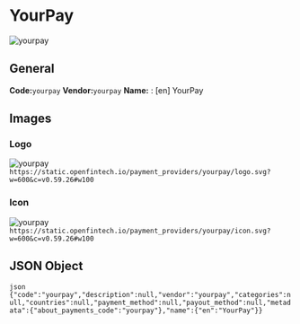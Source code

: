 # YourPay 
![yourpay](https://static.openfintech.io/payment_providers/yourpay/logo.svg?w=600&c=v0.59.26#w100) 
## General 
**Code:**`yourpay` 
**Vendor:**`yourpay` 
**Name:** 
:	[en] YourPay 
## Images 
### Logo 
![yourpay](https://static.openfintech.io/payment_providers/yourpay/logo.svg?w=600&c=v0.59.26#w100) 
``` https://static.openfintech.io/payment_providers/yourpay/logo.svg?w=600&c=v0.59.26#w100 ``` 
### Icon 
![yourpay](https://static.openfintech.io/payment_providers/yourpay/icon.svg?w=600&c=v0.59.26#w100) 
``` https://static.openfintech.io/payment_providers/yourpay/icon.svg?w=600&c=v0.59.26#w100 ``` 
## JSON Object 
```json {"code":"yourpay","description":null,"vendor":"yourpay","categories":null,"countries":null,"payment_method":null,"payout_method":null,"metadata":{"about_payments_code":"yourpay"},"name":{"en":"YourPay"}} ``` 
